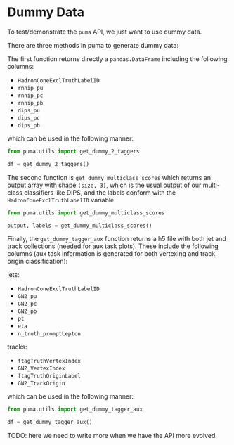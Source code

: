 # Dummy Data

To test/demonstrate the `puma` API, we just want to use dummy data.

There are three methods in puma to generate dummy data:

The first function returns directly a `pandas.DataFrame` including the following columns:

- `HadronConeExclTruthLabelID`
- `rnnip_pu`
- `rnnip_pc`
- `rnnip_pb`
- `dips_pu`
- `dips_pc`
- `dips_pb`

which can be used in the following manner:

```python
from puma.utils import get_dummy_2_taggers

df = get_dummy_2_taggers()

```

The second function is `get_dummy_multiclass_scores` which returns an output array
with shape `(size, 3)`, which is the usual output of our multi-class classifiers like
DIPS, and the labels conform with the `HadronConeExclTruthLabelID` variable.

```python
from puma.utils import get_dummy_multiclass_scores

output, labels = get_dummy_multiclass_scores()
```

Finally, the `get_dummy_tagger_aux` function returns a h5 file with both jet and
track collections (needed for aux task plots). These include the following columns
(aux task information is generated for both vertexing and track origin classification):

jets:
- `HadronConeExclTruthLabelID`
- `GN2_pu`
- `GN2_pc`
- `GN2_pb`
- `pt`
- `eta`
- `n_truth_promptLepton`

tracks:
- `ftagTruthVertexIndex`
- `GN2_VertexIndex`
- `ftagTruthOriginLabel`
- `GN2_TrackOrigin`

which can be used in the following manner:

```python
from puma.utils import get_dummy_tagger_aux

df = get_dummy_tagger_aux()

```

TODO: here we need to write more when we have the API more evolved.
